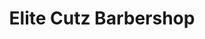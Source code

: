 ---
title: "Elite Cutz Barbershop"
url: /saint-clair-shores/elite-cutz-barbershop/
shop: Friseur
---